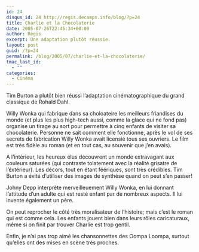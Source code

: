 ```yaml
---
id: 24
disqus_id: 24 http://regis.decamps.info/blog/?p=24
title: Charlie et la Chocolaterie
date: 2005-07-26T22:45:34+00:00
author: Régis
excerpt: Une adaptation plutôt réussie.
layout: post
guid: /?p=24
permalink: /blog/2005/07/charlie-et-la-chocolaterie/
tmac_last_id:
  - ""
categories:
  - Cinéma
---
```

Tim Burton a plutôt bien réussi l’adaptation cinématographique du grand classique de Rohald Dahl. 

Willy Wonka qui fabrique dans sa choloateire les meilleurs friandises du monde (et plus les plus high-tech aussi, comme la glace qui ne fond pas) organise un tirage au sort pour permettre à cinq enfants de visiter sa chocolaterie. Personne ne sait comment elle fonctionne, après le vol de ses secrets de fabrication Willy Wonka avait licensié tous ses ouvriers. Le film est très fidèle au roman (et en tout cas, au souvenir que j’en avais).

A l’intérieur, les heureux élus découvrent un monde extravagant aux couleurs saturées (qui contraste tolatement avec la réalité grisatre de l’éxtérieur). Les décors, tout en étant féériques, sont très crédibles. Tim Burton a évité d’utiliser des images de synthèse quand on peut s’en passer!

Johny Depp interprète merveilleuement Willy Wonka, en lui donnant l’attitude d’un adulte qui est resté enfant par de nombreux aspects. Il lui invente également un père.

On peut reprocher le côté très moralisateur de l’histoire; mais c’est le roman qui est comme cela. Les enfants jouent bien dans leurs rôles caricaturaux, même si on finit par trouver Charlie est trop gentil.

Enfin, je n’ai pas trop aimé les chansonnettes des Oompa Loompa, surtout qu’elles ont des mises en scène très proches.
